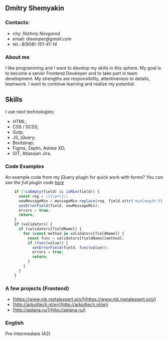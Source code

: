 ## Dmitry Shemyakin

### Contacts:
  * city: _Nizhniy Novgorod_
  * email: _disemper@gmail.com_
  * tel.: _8(908)-151-41-14_
  
### About me
I like programming and I want to develop my skills in this sphere. My goal is to become a senior Frontend Developer  and  to take part in team development. My strengths are responsibility, attentiveness to details, teamwork.
I want to continue learning and realize my potential.

## Skills
I use next technologies: 
* HTML;
* CSS / SCSS;
* Gulp;
* JS, jQuery;
* Bootstrap;
* Figma, Zeplin, Adobe XD;
* GIT, Atlassian Jira.

### Code Examples
An example code from my jQuery plugin for quick work with forms?
_You can see the full plugin code [here](https://github.com/disemper/quick-form/blob/develop/src/js/jquery.quick-form.js)_
```javascript
    if (!isEmpty(field) && isMin(field)) {
      const reg = /\{\w+\}/;
      newMessageMin = messageMin.replace(reg, field.attr('minlength'));
      setErrorField(field, newMessageMin);
      errors = true;
      return;
    }
    if (validators) {
      if (validators[fieldName]) {
        for (const method in validators[fieldName]) {
          const func = validators[fieldName][method];
          if (func(value)) {
            setErrorField(field, func(value));
            errors = true;
            return;
          }
        }
      }
    }
```

### A few projects (Frontend)
* [https://www.mk.metalexpert.pro/](https://www.mk.metalexpert.pro/)
* [http://arkoiltech.nl/en](http://arkoiltech.nl/en)
* [http://aplana.ru/](http://aplana.ru/)

### English
Pre-Intermediate (A2)
